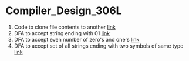 # Compiler_Design_306L

1. Code to clone file contents to another [link](https://github.com/ArjunPramod/Compiler_Design_306L/blob/main/Code_to_clone_file_contents_to_another.c)
2. DFA to accept string ending with 01 [link](https://github.com/ArjunPramod/Compiler_Design_306L/blob/main/DFA_to_accept_string_ending_with_01.c)
3. DFA to accept even number of zero's and one's [link](https://github.com/ArjunPramod/Compiler_Design_306L/blob/main/DFA_to_accept_even_number_of_zeros.c)
4. DFA to accept set of all strings ending with two symbols of same type [link](https://github.com/ArjunPramod/Compiler_Design_306L/blob/main/DFA_to_accept_set_of_all_strings_ending_with_two_symbols_of_same_type.c)
